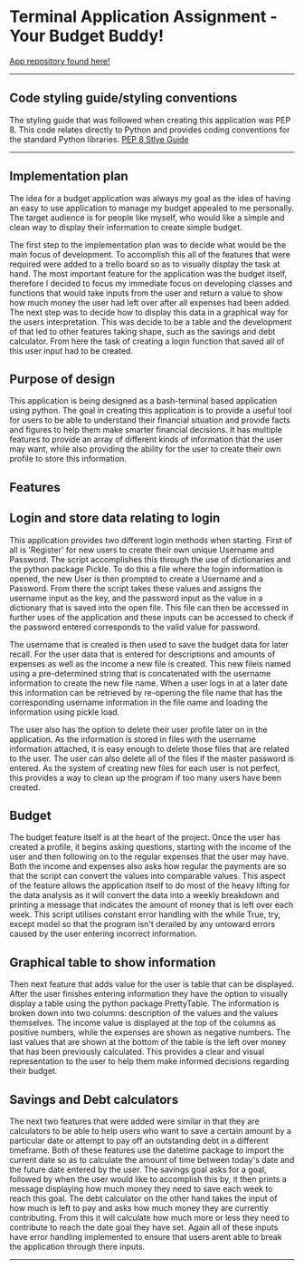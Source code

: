 # Terminal Application Assignment - Your Budget Buddy!

[App repository found here!](https://github.com/daledburg/terminal_application)

---
## Code styling guide/styling conventions
The styling guide that was followed when creating this application was PEP 8. This code relates directly to Python and provides coding conventions for the standard Python libraries.
[PEP 8 Stlye Guide](https://peps.python.org/pep-0008/)

---

## Implementation plan

The idea for a budget application was always my goal as the idea of having an easy to use application to manage my budget appealed to me personally. The target audience is for people like myself, who would like a simple and clean way to display their information to create simple budget.

The first step to the implementation plan was to decide what would be the main focus of development. To accomplish this all of the features that were required were added to a trello board so as to visually display the task at hand. The most important feature for the application was the budget itself, therefore I decided to focus my immediate focus on developing classes and functions that would take inputs from the user and return a value to show how much money the user had left over after all expenses had been added. The next step was to decide how to display this data in a graphical way for the users interpretation. This was decide to be a table and the development of that led to other features taking shape, such as the savings and debt calculator. From here the task of creating a login function that saved all of this user input had to be created.

## Purpose of design

This application is being designed as a bash-terminal based application using python. The goal in creating this application is to provide a useful tool for users to be able to understand their financial situation and provide facts and figures to help them make smarter financial decisions. It has multiple features to provide an array of different kinds of information that the user may want, while also providing the ability for the user to create their own profile to store this information.

## Features

## Login and store data relating to login
This application provides two different login methods when starting. First of all is 'Register' for new users to create their own unique Username and Password. The script accomplishes this through the use of dictionaries and the python package Pickle. To do this a file where the login information is opened, the new User is then prompted to create a Username and a Password. From there the script takes these values and assigns the username input as the key, and the password input as the value in a dictionary that is saved into the open file. This file can then be accessed in further uses of the application and these inputs can be accessed to check if the password entered corresponds to the valid value for password.

The username that is created is then used to save the budget data for later recall. For the user data that is entered for descriptions and amounts of expenses as well as the income a new file is created. This new fileis named using a pre-determined string that is concatenated with the username information to create the new file name. When a user logs in at a later date this information can be retrieved by re-opening the file name that has the corresponding username information in the file name and loading the information using pickle load.

The user also has the option to delete their user profile later on in the application. As the information is stored in files with the username information attached, it is easy enough to delete those files that are related to the user. The user can also delete all of the files if the master password is entered. As the system of creating new files for each user is not perfect, this provides a way to clean up the program if too many users have been created.

## Budget
The budget feature itself is at the heart of the project. Once the user has created a profile, it begins asking questions, starting with the income of the user and then following on to the regular expenses that the user may have. Both the income and expenses also asks how regular the payments are so that the script can convert the values into comparable values. This aspect of the feature allows the application itself to do most of the heavy lifting for the data analysis as it will convert the data into a weekly breakdown and printing a message that indicates the amount of money that is left over each week. This script utilises constant error handling with the while True, try, except model so that the program isn't derailed by any untoward errors caused by the user entering incorrect information.

## Graphical table to show information
Then next feature that adds value for the user is table that can be displayed. After the user finishes entering information they have the option to visually display a table using the python package PrettyTable. The information is broken down into two columns: description of the values and the values themselves. The income value is displayed at the top of the columns as positive numbers, while the expenses are shown as negative numbers. The last values that are shown at the bottom of the table is the left over money that has been previously calculated. This provides a clear and visual representation to the user to help them make informed decisions regarding their budget.

## Savings and Debt calculators
The next two features that were added were similar in that they are calculators to be able to help users who want to save a certain amount by a particular date or attempt to pay off an outstanding debt in a different timeframe. Both of these features use the datetime package to import the current date so as to calculate the amount of time between today's date and the future date entered by the user. The savings goal asks for a goal, followed by when the user would like to accomplish this by, it then prints a message displaying how much money they need to save each week to reach this goal. The debt calculator on the other hand takes the input of how much is left to pay and asks how much money they are currently contributing. From this it will calculate how much more or less they need to contribute to reach the date goal they have set. Again all of these inputs have error handling implemented to ensure that users arent able to break the application through there inputs.

---
